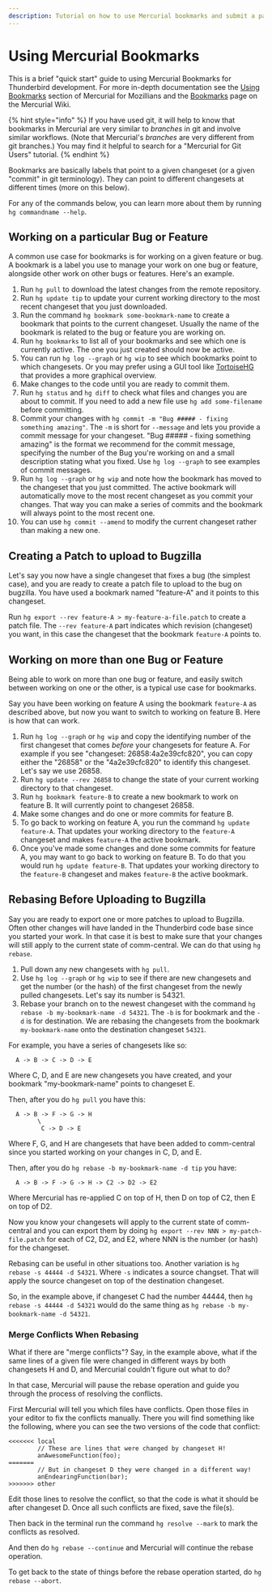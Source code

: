 ```yaml
---
description: Tutorial on how to use Mercurial bookmarks and submit a patch to Bugzilla.
---
```


# Using Mercurial Bookmarks

This is a brief "quick start" guide to using Mercurial Bookmarks for Thunderbird development.
For more in-depth documentation see the
[Using Bookmarks](https://mozilla-version-control-tools.readthedocs.io/en/latest/hgmozilla/bookmarks.html)
section of Mercurial for Mozillians and the
[Bookmarks](https://www.mercurial-scm.org/wiki/Bookmarks)
page on the Mercurial Wiki.

{% hint style="info" %}
If you have used git, it will help to know that bookmarks in Mercurial
are very similar to _branches_ in git and involve similar workflows.
\(Note that Mercurial's _branches_ are very different from git branches.\)
You may find it helpful to search for a "Mercurial for Git Users" tutorial.
{% endhint %}

Bookmarks are basically labels that point to a given changeset
\(or a given "commit" in git terminology\).
They can point to different changesets at different times \(more on this below\).

For any of the commands below,
you can learn more about them by running `hg commandname --help`.

## Working on a particular Bug or Feature

A common use case for bookmarks is for working on a given feature or bug.
A bookmark is a label you use to manage your work on one bug or feature,
alongside other work on other bugs or features.
Here's an example.

1. Run `hg pull` to download the latest changes from the remote repository.
2. Run `hg update tip` to update your current working directory
to the most recent changeset that you just downloaded.
3. Run the command `hg bookmark some-bookmark-name` to create a bookmark
that points to the current changeset.
Usually the name of the bookmark is related to the bug or feature you are working on.
4. Run `hg bookmarks` to list all of your bookmarks and see which one is currently active.
The one you just created should now be active.
5. You can run `hg log --graph` or `hg wip` to see which bookmarks point to which changesets.
Or you may prefer using a GUI tool like
[TortoiseHG](https://tortoisehg.bitbucket.io/)
that provides a more graphical overview.
6. Make changes to the code until you are ready to commit them.
7. Run `hg status` and `hg diff` to check what files and changes you are about to commit.
If you need to add a new file use `hg add some-filename` before committing.
8. Commit your changes with `hg commit -m "Bug ##### - fixing something amazing"`.
The `-m` is short for `--message` and lets you provide a commit message for your changeset.
"Bug \#\#\#\#\# - fixing something amazing" is the format we recommend for the commit message,
specifying the number of the Bug you're working on and a small description stating what you fixed.
Use `hg log --graph` to see examples of commit messages.
9. Run `hg log --graph` or `hg wip` and note how the bookmark has moved to the changeset that you
just committed.
The active bookmark will automatically move to the most recent changeset as you commit your changes.
That way you can make a series of commits and the bookmark will always point to the most recent one.
10. You can use `hg commit --amend` to modify the current changeset rather than making a new one.

## Creating a Patch to upload to Bugzilla

Let's say you now have a single changeset that fixes a bug \(the simplest case\),
and you are ready to create a patch file to upload to the bug on bugzilla.
You have used a bookmark named "feature-A" and it points to this changeset.

Run `hg export --rev feature-A > my-feature-a-file.patch` to create a patch file.
The `--rev feature-A` part indicates which revision \(changeset\) you want,
in this case the changeset that the bookmark `feature-A` points to.

## Working on more than one Bug or Feature

Being able to work on more than one bug or feature,
and easily switch between working on one or the other,
is a typical use case for bookmarks.

Say you have been working on feature A using the bookmark `feature-A` as described above,
but now you want to switch to working on feature B. Here is how that can work.

1. Run `hg log --graph` or `hg wip` and copy the identifying number of the first changeset
that comes _before_ your changesets for feature A.
For example if you see "changeset:   26858:4a2e39cfc820",
you can copy either the "26858" or the "4a2e39cfc820" to identify this changeset.
Let's say we use 26858.
2. Run `hg update --rev 26858` to change the state of your current working directory to that changeset.
3. Run `hg bookmark feature-B` to create a new bookmark to work on feature B.
It will currently point to changeset 26858.
4. Make some changes and do one or more commits for feature B.
5. To go back to working on feature A, you run the command `hg update feature-A`.
That updates your working directory to the `feature-A` changeset
and makes `feature-A` the active bookmark.
6. Once you've made some changes and done some commits for feature A,
you may want to go back to working on feature B.
To do that you would run `hg update feature-B`.
That updates your working directory to the `feature-B` changeset
and makes `feature-B` the active bookmark.

## Rebasing Before Uploading to Bugzilla

Say you are ready to export one or more patches to upload to Bugzilla.
Often other changes will have landed in the Thunderbird code base
since you started your work.
In that case it is best to make sure that your changes will still apply
to the current state of comm-central.
We can do that using `hg rebase`.

1. Pull down any new changesets with `hg pull`.
2. Use `hg log --graph` or `hg wip` to see if there are new changesets and
get the number (or the hash) of the first changeset
from the newly pulled changesets.
Let's say its number is 54321.
3. Rebase your branch on to the newest changeset
with the command `hg rebase -b my-bookmark-name -d 54321`.
The `-b` is for bookmark and the `-d` is for destination.
We are rebasing the changesets from the bookmark `my-bookmark-name`
onto the destination changeset `54321`.

For example, you have a series of changesets like so:

```
  A -> B -> C -> D -> E
```

Where C, D, and E are new changesets you have created,
and your bookmark "my-bookmark-name" points to changeset E.

Then, after you do `hg pull` you have this:

```
  A -> B -> F -> G -> H
        \
         C -> D -> E
```

Where F, G, and H are changesets that have been added to comm-central
since you started working on your changes in C, D, and E.

Then, after you do `hg rebase -b my-bookmark-name -d tip` you have:

```
  A -> B -> F -> G -> H -> C2 -> D2 -> E2
```

Where Mercurial has re-applied C on top of H,
then D on top of C2,
then E on top of D2.

Now you know your changesets will apply to the current state of
comm-central and you can export them by doing
`hg export --rev NNN > my-patch-file.patch`
for each of C2, D2, and E2,
where NNN is the number (or hash) for the changeset.

Rebasing can be useful in other situations too.
Another variation is `hg rebase -s 44444 -d 54321`.
Where `-s` indicates a source changset.
That will apply the source changeset
on top of the destination changeset.

So, in the example above, if changeset C had the number 44444,
then `hg rebase -s 44444 -d 54321`
would do the same thing as `hg rebase -b my-bookmark-name -d 54321`.

### Merge Conflicts When Rebasing

What if there are "merge conflicts"?
Say, in the example above,
what if the same lines of a given file
were changed in different ways by both changesets H and D,
and Mercurial couldn't figure out what to do?

In that case, Mercurial will pause the rebase operation and
guide you through the process of resolving the conflicts.

First Mercurial will tell you which files have conflicts.
Open those files in your editor to fix the conflicts manually.
There you will find something like the following,
where you can see the two versions of the code that conflict:

```
<<<<<<< local
        // These are lines that were changed by changeset H!
        anAwesomeFunction(foo);
=======
        // But in changeset D they were changed in a different way!
        anEndearingFunction(bar);
>>>>>>> other
```

Edit those lines to resolve the conflict,
so that the code is what it should be after changeset D.
Once all such conflicts are fixed, save the file(s).

Then back in the terminal run the command `hg resolve --mark`
to mark the conflicts as resolved.

And then do `hg rebase --continue` and Mercurial will continue
the rebase operation.

To get back to the state of things
before the rebase operation started,
do `hg rebase --abort`.


